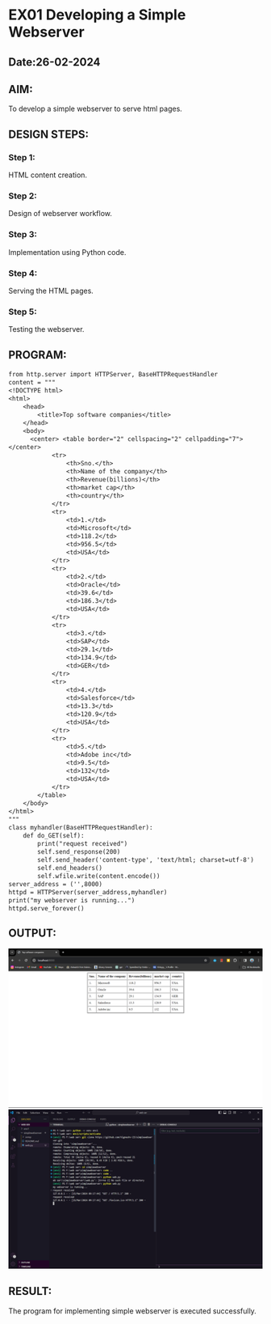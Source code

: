 # EX01 Developing a Simple Webserver
## Date:26-02-2024

## AIM:
To develop a simple webserver to serve html pages.

## DESIGN STEPS:
### Step 1: 
HTML content creation.

### Step 2:
Design of webserver workflow.

### Step 3:
Implementation using Python code.

### Step 4:
Serving the HTML pages.

### Step 5:
Testing the webserver.

## PROGRAM:
```
from http.server import HTTPServer, BaseHTTPRequestHandler
content = """
<!DOCTYPE html>
<html>
    <head>
        <title>Top software companies</title>
    </head>
    <body>
      <center> <table border="2" cellspacing="2" cellpadding="7"> </center>
            <tr>
                <th>Sno.</th>
                <th>Name of the company</th>
                <th>Revenue(billions)</th>
                <th>market cap</th>
                <th>country</th>
            </tr>
            <tr>
                <td>1.</td>
                <td>Microsoft</td>
                <td>118.2</td>
                <td>956.5</td>
                <td>USA</td>
            </tr>
            <tr>
                <td>2.</td>
                <td>Oracle</td>
                <td>39.6</td>
                <td>186.3</td>
                <td>USA</td>
            </tr>
            <tr>
                <td>3.</td>
                <td>SAP</td>
                <td>29.1</td>
                <td>134.9</td>
                <td>GER</td>
            </tr>
            <tr>
                <td>4.</td>
                <td>Salesforce</td>
                <td>13.3</td>
                <td>120.9</td>
                <td>USA</td>
            </tr>
            <tr>
                <td>5.</td>
                <td>Adobe inc</td>
                <td>9.5</td>
                <td>132</td>
                <td>USA</td>
            </tr>
        </table>
    </body>
</html>
"""
class myhandler(BaseHTTPRequestHandler):
    def do_GET(self):
        print("request received")
        self.send_response(200)
        self.send_header('content-type', 'text/html; charset=utf-8')
        self.end_headers()
        self.wfile.write(content.encode())
server_address = ('',8000)
httpd = HTTPServer(server_address,myhandler)
print("my webserver is running...")
httpd.serve_forever()
```

## OUTPUT:
![alt text](image.png)
![alt text](image-1.png)

## RESULT:
The program for implementing simple webserver is executed successfully.
